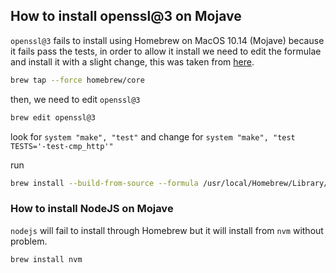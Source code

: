 ## How to install openssl@3 on Mojave

`openssl@3` fails to install using Homebrew on MacOS 10.14 (Mojave) because it fails pass the tests, in order to allow it install we need to edit the formulae and install it with a slight change, this was taken from [here](https://github.com/openssl/openssl/issues/22467#issuecomment-1870367428).

```bash
brew tap --force homebrew/core
```

then, we need to edit `openssl@3`

```bash
brew edit openssl@3
```

look for `system "make", "test"` and change for `system "make", "test TESTS='-test-cmp_http'"`

run 

```bash
brew install --build-from-source --formula /usr/local/Homebrew/Library/Taps/homebrew/homebrew-core/Formula/o/openssl@3.rb
```

### How to install NodeJS on Mojave

`nodejs` will fail to install through Homebrew but it will install from `nvm` without problem.

```bash
brew install nvm
```